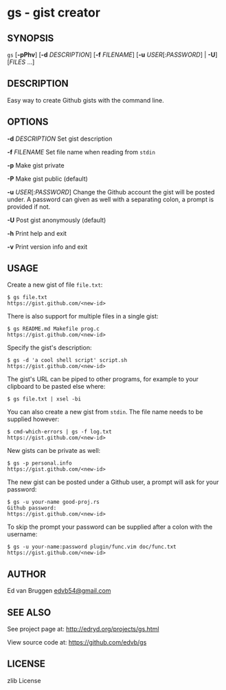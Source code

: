 # gs - gist creator

## SYNOPSIS

`gs` [**-pPhv**] [**-d** *DESCRIPTION*] [**-f** *FILENAME*] [**-u** *USER*[:*PASSWORD*] | **-U**] [*FILES* ...]

## DESCRIPTION

Easy way to create Github gists with the command line.

## OPTIONS

**-d** *DESCRIPTION*
	Set gist description

**-f** *FILENAME*
	Set file name when reading from `stdin`

**-p**
	Make gist private

**-P**
	Make gist public (default)

**-u** *USER*[:*PASSWORD*]
	Change the Github account the gist will be posted under. A password can
	given as well with a separating colon, a prompt is provided if not.

**-U**
	Post gist anonymously (default)

**-h**
	Print help and exit

**-v**
	Print version info and exit

## USAGE

Create a new gist of file `file.txt`:

	$ gs file.txt
	https://gist.github.com/<new-id>

There is also support for multiple files in a single gist:

	$ gs README.md Makefile prog.c
	https://gist.github.com/<new-id>

Specify the gist's description:

	$ gs -d 'a cool shell script' script.sh
	https://gist.github.com/<new-id>

The gist's URL can be piped to other programs, for example to your clipboard to
be pasted else where:

	$ gs file.txt | xsel -bi

You can also create a new gist from `stdin`. The file name needs to be supplied
however:

	$ cmd-which-errors | gs -f log.txt
	https://gist.github.com/<new-id>

New gists can be private as well:

	$ gs -p personal.info
	https://gist.github.com/<new-id>

The new gist can be posted under a Github user, a prompt will ask for your
password:

	$ gs -u your-name good-proj.rs
	Github password:
	https://gist.github.com/<new-id>

To skip the prompt your password can be supplied after a colon with the
username:

	$ gs -u your-name:password plugin/func.vim doc/func.txt
	https://gist.github.com/<new-id>

## AUTHOR

Ed van Bruggen <edvb54@gmail.com>

## SEE ALSO

See project page at: <http://edryd.org/projects/gs.html>

View source code at: <https://github.com/edvb/gs>

## LICENSE

zlib License
